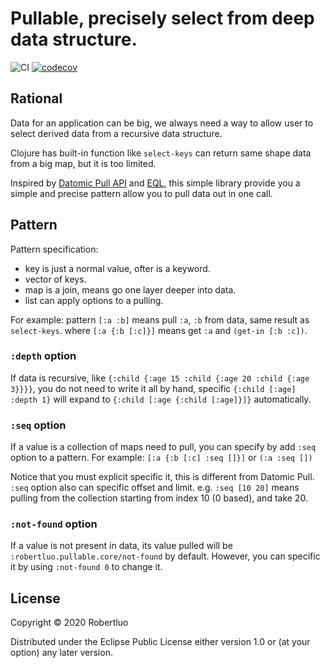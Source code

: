 # Pullable, precisely select from deep data structure.
![CI](https://github.com/robertluo/pullable/workflows/CI/badge.svg)
[![codecov](https://codecov.io/gh/robertluo/pullable/branch/master/graph/badge.svg)](https://codecov.io/gh/robertluo/pullable)

## Rational

Data for an application can be big, we always need a way to allow user to select derived data from a recursive data structure. 

Clojure has built-in function like `select-keys` can return same shape data from a big map, but it is too limited.

Inspired by [Datomic Pull API](https://docs.datomic.com/on-prem/pull.html) and [EQL](https://edn-query-language.org/eql/1.0.0/what-is-eql.html), this simple library provide you a simple and precise pattern allow you to pull data out in one call.

## Pattern

Pattern specification:
  - key is just a normal value, ofter is a keyword.
  - vector of keys.
  - map is a join, means go one layer deeper into data.
  - list can apply options to a pulling.
 
For example:
  pattern `[:a :b]` means pull `:a`, `:b` from data, same result as `select-keys`.
  where `[:a {:b [:c]}]` means get `:a` and `(get-in [:b :c])`.

### `:depth` option

If data is recursive, like `{:child {:age 15 :child {:age 20 :child {:age 3}}}}`, you do not need to write it all by hand, specific `{:child [:age] :depth 1}` will expand to `{:child [:age {:child [:age]}]}` automatically. 

### `:seq` option

If a value is a collection of maps need to pull, you can specify by add
`:seq` option to a pattern.
For example:
  `[:a {:b [:c] :seq []}]` or `(:a :seq [])`

Notice that you must explicit specific it, this is different from Datomic Pull.
`:seq` option also can specific offset and limit. e.g. `:seq [10 20]` means pulling
from the collection starting from index 10 (0 based), and take 20.

### `:not-found` option

If a value is not present in data, its value pulled will be `:robertluo.pullable.core/not-found` by default. However, you can specific it by using `:not-found 0` to change it.

## License
Copyright © 2020 Robertluo

Distributed under the Eclipse Public License either version 1.0 or (at your option) any later version.